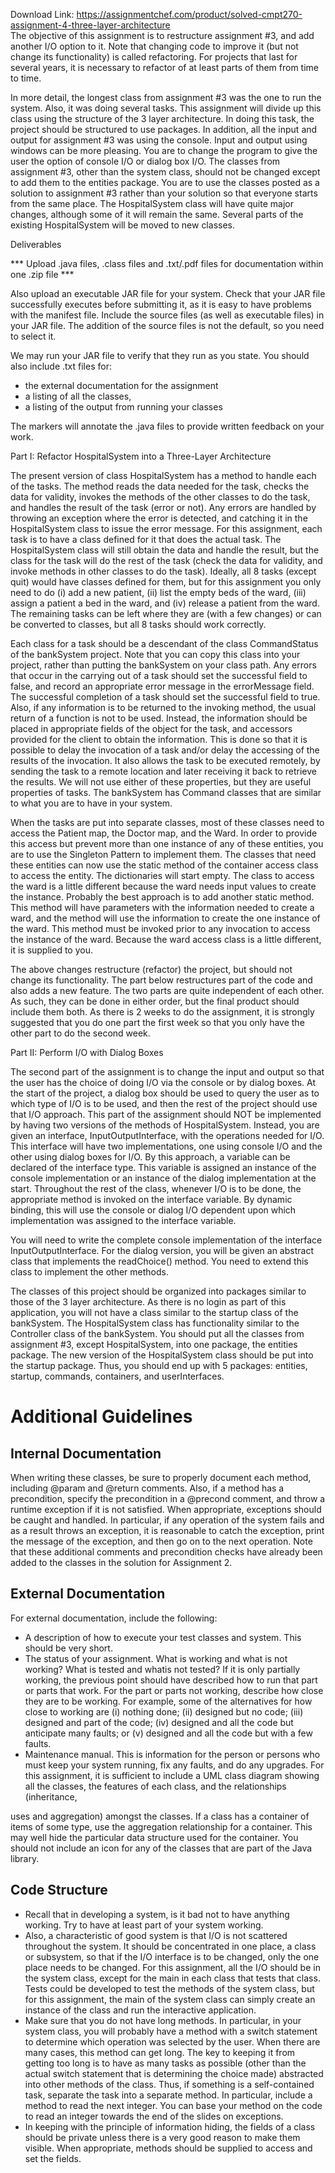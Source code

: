 Download Link: https://assignmentchef.com/product/solved-cmpt270-assignment-4-three-layer-architecture
<br>
The objective of this assignment is to restructure assignment #3, and add another I/O option to it. Note that changing code to improve it (but not change its functionality) is called refactoring. For projects that last for several years, it is necessary to refactor of at least parts of them from time to time.

In more detail, the longest class from assignment #3 was the one to run the system. Also, it was doing several tasks. This assignment will divide up this class using the structure of the 3 layer architecture. In doing this task, the project should be structured to use packages. In addition, all the input and output for assignment #3 was using the console. Input and output using windows can be more pleasing. You are to change the program to give the user the option of console I/O or dialog box I/O. The classes from assignment #3, other than the system class, should not be changed except to add them to the entities package. You are to use the classes posted as a solution to assignment #3 rather than your solution so that everyone starts from the same place. The HospitalSystem class will have quite major changes, although some of it will remain the same. Several parts of the existing HospitalSystem will be moved to new classes.

Deliverables

*** Upload .java files, .class files and .txt/.pdf files for documentation within one .zip file ***

Also upload an executable JAR file for your system. Check that your JAR file successfully executes before submitting it, as it is easy to have problems with the manifest file. Include the source files (as well as executable files) in your JAR file. The addition of the source files is not the default, so you need to select it.

We may run your JAR file to verify that they run as you state. You should also include .txt files for:

<ul>

 <li>the external documentation for the assignment</li>

 <li>a listing of all the classes,</li>

 <li>a listing of the output from running your classes</li>

</ul>

The markers will annotate the .java files to provide written feedback on your work.

Part I: Refactor HospitalSystem into a Three-Layer Architecture

The present version of class HospitalSystem has a method to handle each of the tasks. The method reads the data needed for the task, checks the data for validity, invokes the methods of the other classes to do the task, and handles the result of the task (error or not). Any errors are handled by throwing an exception where the error is detected, and catching it in the HospitalSystem class to issue the error message. For this assignment, each task is to have a class defined for it that does the actual task. The HospitalSystem class will still obtain the data and handle the result, but the class for the task will do the rest of the task (check the data for validity, and invoke methods in other classes to do the task). Ideally, all 8 tasks (except quit) would have classes defined for them, but for this assignment you only need to do (i) add a new patient, (ii) list the empty beds of the ward, (iii) assign a patient a bed in the ward, and (iv) release a patient from the ward. The remaining tasks can be left where they are (with a few changes) or can be converted to classes, but all 8 tasks should work correctly.

Each class for a task should be a descendant of the class CommandStatus of the bankSystem project. Note that you can copy this class into your project, rather than putting the bankSystem on your class path. Any errors that occur in the carrying out of a task should set the successful field to false, and record an appropriate error message in the errorMessage field. The successful completion of a task should set the successful field to true. Also, if any information is to be returned to the invoking method, the usual return of a function is not to be used. Instead, the information should be placed in appropriate fields of the object for the task, and accessors provided for the client to obtain the information. This is done so that it is possible to delay the invocation of a task and/or delay the accessing of the results of the invocation. It also allows the task to be executed remotely, by sending the task to a remote location and later receiving it back to retrieve the results. We will not use either of these properties, but they are useful properties of tasks. The bankSystem has Command classes that are similar to what you are to have in your system.

When the tasks are put into separate classes, most of these classes need to access the Patient map, the Doctor map, and the Ward. In order to provide this access but prevent more than one instance of any of these entities, you are to use the Singleton Pattern to implement them. The classes that need these entities can now use the static method of the container access class to access the entity. The dictionaries will start empty. The class to access the ward is a little different because the ward needs input values to create the instance. Probably the best approach is to add another static method. This method will have parameters with the information needed to create a ward, and the method will use the information to create the one instance of the ward. This method must be invoked prior to any invocation to access the instance of the ward. Because the ward access class is a little different, it is supplied to you.

The above changes restructure (refactor) the project, but should not change its functionality. The part below restructures part of the code and also adds a new feature. The two parts are quite independent of each other. As such, they can be done in either order, but the final product should include them both. As there is 2 weeks to do the assignment, it is strongly suggested that you do one part the first week so that you only have the other part to do the second week.

Part II: Perform I/O with Dialog Boxes

The second part of the assignment is to change the input and output so that the user has the choice of doing I/O via the console or by dialog boxes. At the start of the project, a dialog box should be used to query the user as to which type of I/O is to be used, and then the rest of the project should use that I/O approach. This part of the assignment should NOT be implemented by having two versions of the methods of HospitalSystem. Instead, you are given an interface, InputOutputInterface, with the operations needed for I/O. This interface will have two implementations, one using console I/O and the other using dialog boxes for I/O. By this approach, a variable can be declared of the interface type. This variable is assigned an instance of the console implementation or an instance of the dialog implementation at the start. Throughout the rest of the class, whenever I/O is to be done, the appropriate method is invoked on the interface variable. By dynamic binding, this will use the console or dialog I/O dependent upon which implementation was assigned to the interface variable.

You will need to write the complete console implementation of the interface InputOutputInterface. For the dialog version, you will be given an abstract class that implements the readChoice() method. You need to extend this class to implement the other methods.

The classes of this project should be organized into packages similar to those of the 3 layer architecture. As there is no login as part of this application, you will not have a class similar to the startup class of the bankSystem. The HospitalSystem class has functionality similar to the Controller class of the bankSystem. You should put all the classes from assignment #3, except HospitalSystem, into one package, the entities package. The new version of the HospitalSystem class should be put into the startup package. Thus, you should end up with 5 packages: entities, startup, commands, containers, and userInterfaces.

<h1>Additional Guidelines</h1>

<h2>Internal Documentation</h2>

When writing these classes, be sure to properly document each method, including @param and @return comments. Also, if a method has a precondition, specify the precondition in a @precond comment, and throw a runtime exception if it is not satisfied. When appropriate, exceptions should be caught and handled. In particular, if any operation of the system fails and as a result throws an exception, it is reasonable to catch the exception, print the message of the exception, and then go on to the next operation. Note that these additional comments and precondition checks have already been added to the classes in the solution for Assignment 2.

<h2>External Documentation</h2>

For external documentation, include the following:

<ul>

 <li>A description of how to execute your test classes and system. This should be very short.</li>

 <li>The status of your assignment. What is working and what is not working? What is tested and whatis not tested? If it is only partially working, the previous point should have described how to run that part or parts that work. For the part or parts not working, describe how close they are to be working. For example, some of the alternatives for how close to working are (i) nothing done; (ii) designed but no code; (iii) designed and part of the code; (iv) designed and all the code but anticipate many faults; or (v) designed and all the code but with a few faults.</li>

 <li>Maintenance manual. This is information for the person or persons who must keep your system running, fix any faults, and do any upgrades. For this assignment, it is sufficient to include a UML class diagram showing all the classes, the features of each class, and the relationships (inheritance,</li>

</ul>

uses and aggregation) amongst the classes. If a class has a container of items of some type, use the aggregation relationship for a container. This may well hide the particular data structure used for the container. You should not include an icon for any of the classes that are part of the Java library.

<h2>Code Structure</h2>

<ul>

 <li>Recall that in developing a system, is it bad not to have anything working. Try to have at least part of your system working.</li>

 <li>Also, a characteristic of good system is that I/O is not scattered throughout the system. It should be concentrated in one place, a class or subsystem, so that if the I/O interface is to be changed, only the one place needs to be changed. For this assignment, all the I/O should be in the system class, except for the main in each class that tests that class. Tests could be developed to test the methods of the system class, but for this assignment, the main of the system class can simply create an instance of the class and run the interactive application.</li>

 <li>Make sure that you do not have long methods. In particular, in your system class, you will probably have a method with a switch statement to determine which operation was selected by the user. When there are many cases, this method can get long. The key to keeping it from getting too long is to have as many tasks as possible (other than the actual switch statement that is determining the choice made) abstracted into other methods of the class. Thus, if something is a self-contained task, separate the task into a separate method. In particular, include a method to read the next integer. You can base your method on the code to read an integer towards the end of the slides on exceptions.</li>

 <li>In keeping with the principle of information hiding, the fields of a class should be private unless there is a very good reason to make them visible. When appropriate, methods should be supplied to access and set the fields.</li>

</ul>